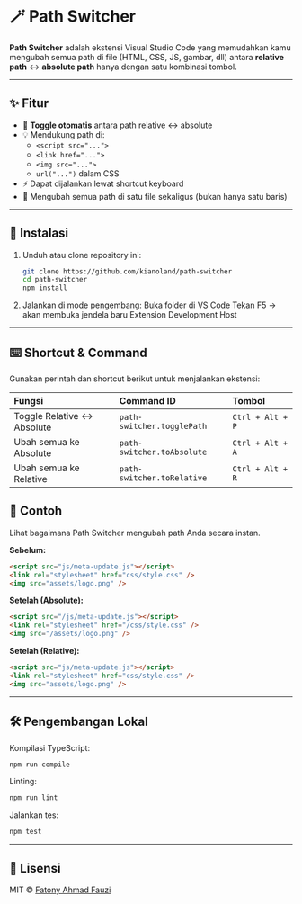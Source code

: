 # 🪄 Path Switcher

**Path Switcher** adalah ekstensi Visual Studio Code yang memudahkan kamu mengubah semua path di file (HTML, CSS, JS, gambar, dll) antara **relative path** ↔️ **absolute path** hanya dengan satu kombinasi tombol.

---

## ✨ Fitur

- 🔁 **Toggle otomatis** antara path relative ↔️ absolute
- 💡 Mendukung path di:
  - `<script src="...">`
  - `<link href="...">`
  - `<img src="...">`
  - `url("...")` dalam CSS
- ⚡ Dapat dijalankan lewat shortcut keyboard
- 🧭 Mengubah semua path di satu file sekaligus (bukan hanya satu baris)

---

## 🧩 Instalasi

1. Unduh atau clone repository ini:
   ```bash
   git clone https://github.com/kianoland/path-switcher
   cd path-switcher
   npm install
   ```
2. Jalankan di mode pengembang:
   Buka folder di VS Code
   Tekan F5 → akan membuka jendela baru Extension Development Host

---

## ⌨️ Shortcut & Command

Gunakan perintah dan shortcut berikut untuk menjalankan ekstensi:

| Fungsi                      | Command ID                 | Tombol           |
| :-------------------------- | :------------------------- | :--------------- |
| Toggle Relative ↔️ Absolute | `path-switcher.togglePath` | `Ctrl + Alt + P` |
| Ubah semua ke Absolute      | `path-switcher.toAbsolute` | `Ctrl + Alt + A` |
| Ubah semua ke Relative      | `path-switcher.toRelative` | `Ctrl + Alt + R` |

## 🧠 Contoh

Lihat bagaimana Path Switcher mengubah path Anda secara instan.

**Sebelum:**

```html
<script src="js/meta-update.js"></script>
<link rel="stylesheet" href="css/style.css" />
<img src="assets/logo.png" />
```

**Setelah (Absolute):**

```html
<script src="/js/meta-update.js"></script>
<link rel="stylesheet" href="/css/style.css" />
<img src="/assets/logo.png" />
```

**Setelah (Relative):**

```html
<script src="js/meta-update.js"></script>
<link rel="stylesheet" href="css/style.css" />
<img src="assets/logo.png" />
```

---

## 🛠️ Pengembangan Lokal

Kompilasi TypeScript:

```bash
npm run compile
```

Linting:

```bash
npm run lint
```

Jalankan tes:

```bash
npm test
```

---

## 🧾 Lisensi

MIT © [Fatony Ahmad Fauzi](https://www.fatonyahmadfauzi.me/)
